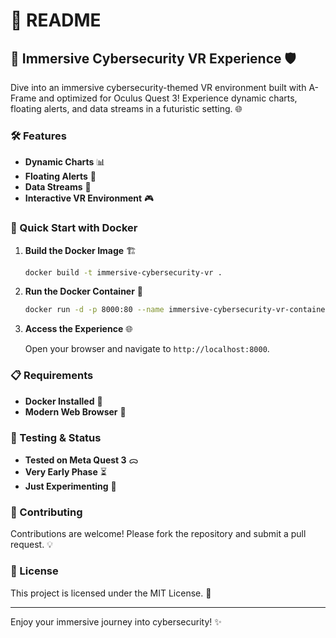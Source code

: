 # 📖 README

## 🚀 Immersive Cybersecurity VR Experience 🛡️

Dive into an immersive cybersecurity-themed VR environment built with A-Frame and optimized for Oculus Quest 3! Experience dynamic charts, floating alerts, and data streams in a futuristic setting. 🌐

### 🛠 Features

- **Dynamic Charts** 📊
- **Floating Alerts** 🚨
- **Data Streams** 🔄
- **Interactive VR Environment** 🎮

### 🐳 Quick Start with Docker

1. **Build the Docker Image** 🏗

   ```bash
   docker build -t immersive-cybersecurity-vr .
   ```

2. **Run the Docker Container** 🚀

   ```bash
   docker run -d -p 8000:80 --name immersive-cybersecurity-vr-container immersive-cybersecurity-vr
   ```

3. **Access the Experience** 🌐

   Open your browser and navigate to `http://localhost:8000`.

### 📋 Requirements

- **Docker Installed** 🐋
- **Modern Web Browser** 🧭

### 🧪 Testing & Status

- **Tested on Meta Quest 3** ᯅ
- **Very Early Phase** ⏳
- **Just Experimenting** 🚧

### 🤝 Contributing

Contributions are welcome! Please fork the repository and submit a pull request. 💡

### 📄 License

This project is licensed under the MIT License. 📜

---

Enjoy your immersive journey into cybersecurity! ✨
